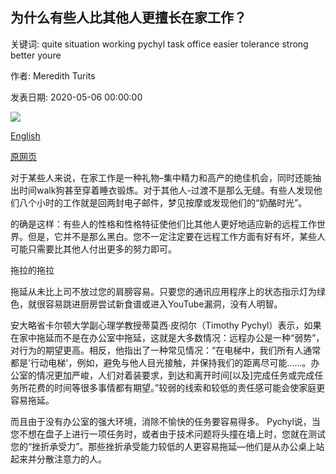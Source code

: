 ## 为什么有些人比其他人更擅长在家工作？

关键词: quite situation working pychyl task office easier tolerance strong better youre

作者: Meredith Turits

发表日期: 2020-05-06 00:00:00

![](https://ichef.bbci.co.uk/wwfeatures/live/624_351/images/live/p0/8c/hm/p08chmh6.jpg)

[English](Why%20are%20some%20people%20better%20at%20working%20from%20home%20than%20others%3F.md)

[原网页](https://www.bbc.com/worklife/article/20200506-why-are-some-people-better-at-working-from-home-than-others)

对于某些人来说，在家工作是一种礼物–集中精力和高产的绝佳机会，同时还能抽出时间walk狗甚至穿着睡衣锻炼。对于其他人-过渡不是那么无缝。有些人发现他们八个小时的工作就是回两封电子邮件，梦见按摩或发现他们的“奶酪时光”。

的确是这样：有些人的性格和性格特征使他们比其他人更好地适应新的远程工作世界。但是，它并不是那么黑白。您不一定注定要在远程工作方面有好有坏，某些人可能只需要比其他人付出更多的努力即可。

拖拉的拖拉

拖延从未比上司不放过您的肩膀容易。只要您的通讯应用程序上的状态指示灯为绿色，就很容易跳进厨房尝试新食谱或进入YouTube漏洞，没有人明智。

安大略省卡尔顿大学副心理学教授蒂莫西·皮彻尔（Timothy Pychyl）表示，如果在家中拖延而不是在办公室中拖延，这就是大多数情况：远程办公是一种“弱势”，对行为的期望更高。相反，他指出了一种常见情况：“在电梯中，我们所有人通常都是'行动电梯'，例如，避免与他人目光接触，并保持我们的距离尽可能……。办公室的情况更加严峻，人们对着装要求，到达和离开时间[以及]完成任务或完成任务所花费的时间等很多事情都有期望。”较弱的线索和较低的责任感可能会使家庭更容易拖延。

而且由于没有办公室的强大环境，消除不愉快的任务要容易得多。 Pychyl说，当您不想在盘子上进行一项任务时，或者由于技术问题将头撞在墙上时，您就在测试您的“挫折承受力”。那些挫折承受能力较低的人更容易拖延—他们是从办公桌上站起来并分散注意力的人。